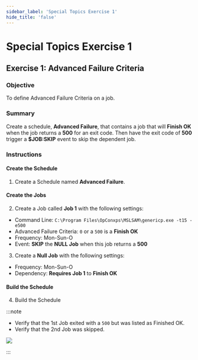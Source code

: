 ```yaml
---
sidebar_label: 'Special Topics Exercise 1'
hide_title: 'false'
---
```


<head>
  <meta name="robots" content="noindex, nofollow" />
</head>


# Special Topics Exercise 1

## Exercise 1: Advanced Failure Criteria

### Objective

To define Advanced Failure Criteria on a job.

### Summary

Create a schedule, **Advanced Failure**, that contains a job that will **Finish OK** when the job returns a **500** for an exit code. Then have the exit code of **500** trigger a **$JOB:SKIP** event to skip the dependent job.

### Instructions

#### Create the Schedule

1.	Create a Schedule named **Advanced Failure**.

#### Create the Jobs

2.	Create a Job called **Job 1** with the following settings:
  * Command Line: ```C:\Program Files\OpConxps\MSLSAM\genericp.exe -t15 -e500```
  * Advanced Failure Criteria: ```0``` or a ```500``` is a **Finish OK**
  * Frequency: Mon-Sun-O
  * Event: **SKIP** the **NULL Job** when this job returns a **500**
3.	Create a **Null Job** with the following settings:
  * Frequency: Mon-Sun-O
  * Dependency: **Requires Job 1** to **Finish OK**

#### Build the Schedule

4.	Build the Schedule

:::note

* Verify that the 1st Job exited with a ```500``` but was listed as Finished OK.
* Verify that the 2nd Job was skipped.

![](../static/imgadvanced/STEx1Solution.png)

:::